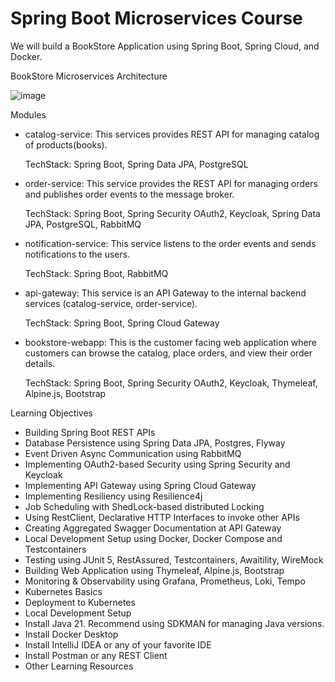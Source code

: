 # Spring Boot Microservices Course



We will build a BookStore Application using Spring Boot, Spring Cloud, and Docker.

BookStore Microservices Architecture

![image](https://github.com/user-attachments/assets/92d61293-80ca-46cb-b9d9-3c0ca7887fd1)


Modules
* catalog-service: This services provides REST API for managing catalog of products(books).

  TechStack: Spring Boot, Spring Data JPA, PostgreSQL

* order-service: This service provides the REST API for managing orders and publishes order events to the message broker.

  TechStack: Spring Boot, Spring Security OAuth2, Keycloak, Spring Data JPA, PostgreSQL, RabbitMQ

* notification-service: This service listens to the order events and sends notifications to the users.

  TechStack: Spring Boot, RabbitMQ

* api-gateway: This service is an API Gateway to the internal backend services (catalog-service, order-service).

  TechStack: Spring Boot, Spring Cloud Gateway

* bookstore-webapp: This is the customer facing web application where customers can browse the catalog, place orders, and view their order details.

  TechStack: Spring Boot, Spring Security OAuth2, Keycloak, Thymeleaf, Alpine.js, Bootstrap

Learning Objectives
* Building Spring Boot REST APIs
* Database Persistence using Spring Data JPA, Postgres, Flyway
* Event Driven Async Communication using RabbitMQ
* Implementing OAuth2-based Security using Spring Security and Keycloak
* Implementing API Gateway using Spring Cloud Gateway
* Implementing Resiliency using Resilience4j
* Job Scheduling with ShedLock-based distributed Locking
* Using RestClient, Declarative HTTP Interfaces to invoke other APIs
* Creating Aggregated Swagger Documentation at API Gateway
* Local Development Setup using Docker, Docker Compose and Testcontainers
* Testing using JUnit 5, RestAssured, Testcontainers, Awaitility, WireMock
* Building Web Application using Thymeleaf, Alpine.js, Bootstrap
* Monitoring & Observability using Grafana, Prometheus, Loki, Tempo 
* Kubernetes Basics 
* Deployment to Kubernetes 
* Local Development Setup
* Install Java 21. Recommend using SDKMAN for managing Java versions.
* Install Docker Desktop
* Install IntelliJ IDEA or any of your favorite IDE
* Install Postman or any REST Client
* Other Learning Resources

